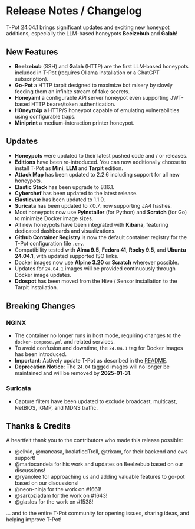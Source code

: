 # Release Notes / Changelog
T-Pot 24.04.1 brings significant updates and exciting new honeypot additions, especially the LLM-based honeypots **Beelzebub** and **Galah**!

## New Features
* **Beelzebub** (SSH) and **Galah** (HTTP) are the first LLM-based honeypots included in T-Pot (requires Ollama installation or a ChatGPT subscription).
* **Go-Pot** a HTTP tarpit designed to maximize bot misery by slowly feeding them an infinite stream of fake secrets.
* **Honeyaml** a configurable API server honeypot even supporting JWT-based HTTP bearer/token authentication.
* **H0neytr4p** a HTTP/S honeypot capable of emulating vulnerabilities using configurable traps.
* **Miniprint** a medium-interaction printer honeypot.

## Updates
* **Honeypots** were updated to their latest pushed code and / or releases.
* **Editions** have been re-introduced. You can now additionally choose to install T-Pot as **Mini**, **LLM** and **Tarpit** edition.
* **Attack Map** has been updated to 2.2.6 including support for all new honeypots.
* **Elastic Stack** has been upgrade to 8.16.1.
* **Cyberchef** has been updated to the latest release.
* **Elasticvue** has been updated to 1.1.0.
* **Suricata** has been updated to 7.0.7, now supporting JA4 hashes.
* Most honeypots now use **PyInstaller** (for Python) and **Scratch** (for Go) to minimize Docker image sizes.
* All new honeypots have been integrated with **Kibana**, featuring dedicated dashboards and visualizations.
* **Github Container Registry** is now the default container registry for the T-Pot configuration file `.env`.
* Compatibility tested with **Alma 9.5**, **Fedora 41**, **Rocky 9.5**, and **Ubuntu 24.04.1**, with updated supported ISO links.
* Docker images now use **Alpine 3.20** or **Scratch** wherever possible.
* Updates for `24.04.1` images will be provided continuously through Docker image updates.
* **Ddospot** has been moved from the Hive / Sensor installation to the Tarpit installation.

## Breaking Changes  
### NGINX  
- The container no longer runs in host mode, requiring changes to the `docker-compose.yml` and related services.  
- To avoid confusion and downtime, the `24.04.1` tag for Docker images has been introduced.  
- **Important**: Actively update T-Pot as described in the [README](https://github.com/pedro-gallego/tpotce/blob/master/README.md).  
- **Deprecation Notice**: The `24.04` tagged images will no longer be maintained and will be removed by **2025-01-31**.  

### Suricata  
- Capture filters have been updated to exclude broadcast, multicast, NetBIOS, IGMP, and MDNS traffic.  

## Thanks & Credits
A heartfelt thank you to the contributors who made this release possible:
* @elivlo, @mancasa, koalafiedTroll, @trixam, for their backend and ews support!
* @mariocandela for his work and updates on Beelzebub based on our discussions!
* @ryanolee for approaching us and adding valuable features to go-pot based on our discussions! 
* @neon-ninja for the work on #1661!
* @sarkoziadam for the work on #1643!
* @glaslos for the work on #1538!

… and to the entire T-Pot community for opening issues, sharing ideas, and helping improve T-Pot!
